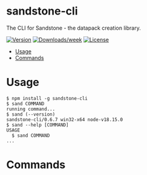 sandstone-cli
=============

The CLI for Sandstone - the datapack creation library.

[![Version](https://img.shields.io/npm/v/sandstone-cli.svg)](https://npmjs.org/package/sandstone-cli)
[![Downloads/week](https://img.shields.io/npm/dw/sandstone-cli.svg)](https://npmjs.org/package/sandstone-cli)
[![License](https://img.shields.io/npm/l/sandstone-cli.svg)](https://github.com/TheMrZZ/sandstone-cli/blob/master/package.json)

<!-- toc -->
* [Usage](#usage)
* [Commands](#commands)
<!-- tocstop -->
# Usage
<!-- usage -->
```sh-session
$ npm install -g sandstone-cli
$ sand COMMAND
running command...
$ sand (--version)
sandstone-cli/0.6.7 win32-x64 node-v18.15.0
$ sand --help [COMMAND]
USAGE
  $ sand COMMAND
...
```
<!-- usagestop -->
# Commands
<!-- commands -->

<!-- commandsstop -->
